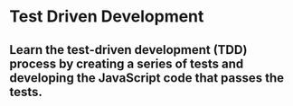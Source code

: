 # Test Driven Development

## Learn the test-driven development (TDD) process by creating a series of tests and developing the JavaScript code that passes the tests.